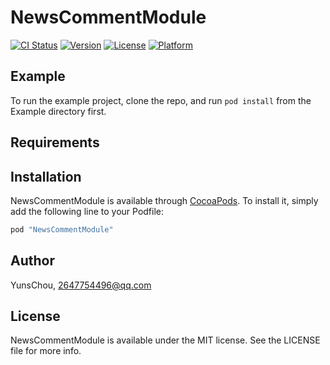 # NewsCommentModule

[![CI Status](http://img.shields.io/travis/YunsChou/NewsCommentModule.svg?style=flat)](https://travis-ci.org/YunsChou/NewsCommentModule)
[![Version](https://img.shields.io/cocoapods/v/NewsCommentModule.svg?style=flat)](http://cocoapods.org/pods/NewsCommentModule)
[![License](https://img.shields.io/cocoapods/l/NewsCommentModule.svg?style=flat)](http://cocoapods.org/pods/NewsCommentModule)
[![Platform](https://img.shields.io/cocoapods/p/NewsCommentModule.svg?style=flat)](http://cocoapods.org/pods/NewsCommentModule)

## Example

To run the example project, clone the repo, and run `pod install` from the Example directory first.

## Requirements

## Installation

NewsCommentModule is available through [CocoaPods](http://cocoapods.org). To install
it, simply add the following line to your Podfile:

```ruby
pod "NewsCommentModule"
```

## Author

YunsChou, 2647754496@qq.com

## License

NewsCommentModule is available under the MIT license. See the LICENSE file for more info.
